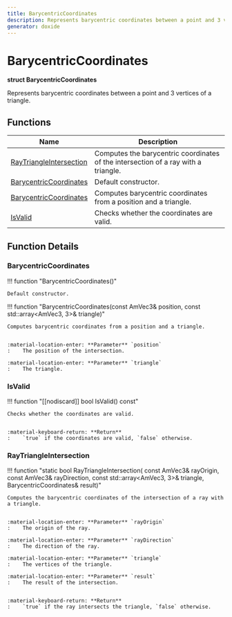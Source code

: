 ```yaml
---
title: BarycentricCoordinates
description: Represents barycentric coordinates between a point and 3 vertices of a triangle. 
generator: doxide
---
```



# BarycentricCoordinates

**struct BarycentricCoordinates**


Represents barycentric coordinates between a point and 3 vertices of a triangle.
     




## Functions

| Name | Description |
| ---- | ----------- |
| [RayTriangleIntersection](#RayTriangleIntersection) | Computes the barycentric coordinates of the intersection of a ray with a triangle. |
| [BarycentricCoordinates](#BarycentricCoordinates) | Default constructor.  |
| [BarycentricCoordinates](#BarycentricCoordinates) | Computes barycentric coordinates from a position and a triangle. |
| [IsValid](#IsValid) | Checks whether the coordinates are valid. |

## Function Details

### BarycentricCoordinates<a name="BarycentricCoordinates"></a>
!!! function "BarycentricCoordinates()"

    
    Default constructor.
             
    
    
    

!!! function "BarycentricCoordinates(const AmVec3&amp; position, const std::array&lt;AmVec3, 3&gt;&amp; triangle)"

    
    Computes barycentric coordinates from a position and a triangle.
    
    
    :material-location-enter: **Parameter** `position`
    :    The position of the intersection.
        
    :material-location-enter: **Parameter** `triangle`
    :    The triangle.
                
    

### IsValid<a name="IsValid"></a>
!!! function "[[nodiscard]] bool IsValid() const"

    
    Checks whether the coordinates are valid.
    
    
    :material-keyboard-return: **Return**
    :    `true` if the coordinates are valid, `false` otherwise.
            
    

### RayTriangleIntersection<a name="RayTriangleIntersection"></a>
!!! function "static bool RayTriangleIntersection( const AmVec3&amp; rayOrigin, const AmVec3&amp; rayDirection, const std::array&lt;AmVec3, 3&gt;&amp; triangle, BarycentricCoordinates&amp; result)"

    
    Computes the barycentric coordinates of the intersection of a ray with a triangle.
    
    
    :material-location-enter: **Parameter** `rayOrigin`
    :    The origin of the ray.
        
    :material-location-enter: **Parameter** `rayDirection`
    :    The direction of the ray.
        
    :material-location-enter: **Parameter** `triangle`
    :    The vertices of the triangle.
        
    :material-location-enter: **Parameter** `result`
    :    The result of the intersection.
    
    
    :material-keyboard-return: **Return**
    :    `true` if the ray intersects the triangle, `false` otherwise.
            
    

